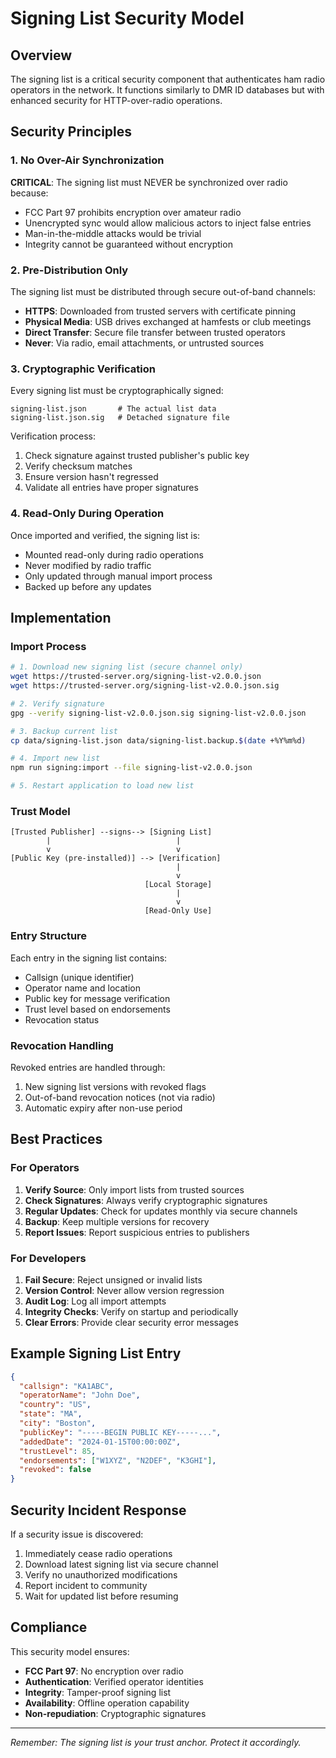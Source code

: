 # Signing List Security Model

## Overview
The signing list is a critical security component that authenticates ham radio operators in the network. It functions similarly to DMR ID databases but with enhanced security for HTTP-over-radio operations.

## Security Principles

### 1. No Over-Air Synchronization
**CRITICAL**: The signing list must NEVER be synchronized over radio because:
- FCC Part 97 prohibits encryption over amateur radio
- Unencrypted sync would allow malicious actors to inject false entries
- Man-in-the-middle attacks would be trivial
- Integrity cannot be guaranteed without encryption

### 2. Pre-Distribution Only
The signing list must be distributed through secure out-of-band channels:
- **HTTPS**: Downloaded from trusted servers with certificate pinning
- **Physical Media**: USB drives exchanged at hamfests or club meetings
- **Direct Transfer**: Secure file transfer between trusted operators
- **Never**: Via radio, email attachments, or untrusted sources

### 3. Cryptographic Verification
Every signing list must be cryptographically signed:
```
signing-list.json       # The actual list data
signing-list.json.sig   # Detached signature file
```

Verification process:
1. Check signature against trusted publisher's public key
2. Verify checksum matches
3. Ensure version hasn't regressed
4. Validate all entries have proper signatures

### 4. Read-Only During Operation
Once imported and verified, the signing list is:
- Mounted read-only during radio operations
- Never modified by radio traffic
- Only updated through manual import process
- Backed up before any updates

## Implementation

### Import Process
```bash
# 1. Download new signing list (secure channel only)
wget https://trusted-server.org/signing-list-v2.0.0.json
wget https://trusted-server.org/signing-list-v2.0.0.json.sig

# 2. Verify signature
gpg --verify signing-list-v2.0.0.json.sig signing-list-v2.0.0.json

# 3. Backup current list
cp data/signing-list.json data/signing-list.backup.$(date +%Y%m%d)

# 4. Import new list
npm run signing:import --file signing-list-v2.0.0.json

# 5. Restart application to load new list
```

### Trust Model
```
[Trusted Publisher] --signs--> [Signing List]
        |                            |
        v                            v
[Public Key (pre-installed)] --> [Verification]
                                     |
                                     v
                              [Local Storage]
                                     |
                                     v
                              [Read-Only Use]
```

### Entry Structure
Each entry in the signing list contains:
- Callsign (unique identifier)
- Operator name and location
- Public key for message verification
- Trust level based on endorsements
- Revocation status

### Revocation Handling
Revoked entries are handled through:
1. New signing list versions with revoked flags
2. Out-of-band revocation notices (not via radio)
3. Automatic expiry after non-use period

## Best Practices

### For Operators
1. **Verify Source**: Only import lists from trusted sources
2. **Check Signatures**: Always verify cryptographic signatures
3. **Regular Updates**: Check for updates monthly via secure channels
4. **Backup**: Keep multiple versions for recovery
5. **Report Issues**: Report suspicious entries to publishers

### For Developers
1. **Fail Secure**: Reject unsigned or invalid lists
2. **Version Control**: Never allow version regression
3. **Audit Log**: Log all import attempts
4. **Integrity Checks**: Verify on startup and periodically
5. **Clear Errors**: Provide clear security error messages

## Example Signing List Entry
```json
{
  "callsign": "KA1ABC",
  "operatorName": "John Doe",
  "country": "US",
  "state": "MA",
  "city": "Boston",
  "publicKey": "-----BEGIN PUBLIC KEY-----...",
  "addedDate": "2024-01-15T00:00:00Z",
  "trustLevel": 85,
  "endorsements": ["W1XYZ", "N2DEF", "K3GHI"],
  "revoked": false
}
```

## Security Incident Response
If a security issue is discovered:
1. Immediately cease radio operations
2. Download latest signing list via secure channel
3. Verify no unauthorized modifications
4. Report incident to community
5. Wait for updated list before resuming

## Compliance
This security model ensures:
- **FCC Part 97**: No encryption over radio
- **Authentication**: Verified operator identities
- **Integrity**: Tamper-proof signing list
- **Availability**: Offline operation capability
- **Non-repudiation**: Cryptographic signatures

---
*Remember: The signing list is your trust anchor. Protect it accordingly.*